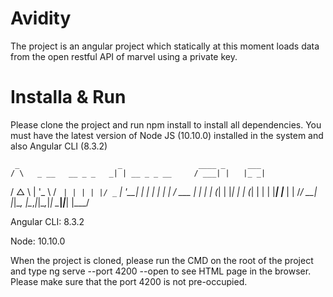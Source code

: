 # Avidity
The project is an angular project which statically at this moment loads data from the open restful API of marvel using a private key.

# Installa & Run
Please clone the project and run npm install to install all dependencies. You must have the latest version of Node JS (10.10.0) installed in the system and also Angular CLI (8.3.2)

     _                      _                 ____ _     ___
    / \   _ __   __ _ _   _| | __ _ _ __     / ___| |   |_ _|
   / △ \ | '_ \ / _` | | | | |/ _` | '__|   | |   | |    | |
  / ___ \| | | | (_| | |_| | | (_| | |      | |___| |___ | |
 /_/   \_\_| |_|\__, |\__,_|_|\__,_|_|       \____|_____|___|
                |___/


Angular CLI: 8.3.2

Node: 10.10.0

When the project is cloned, please run the CMD on the root of the project and type ng serve --port 4200 --open to see HTML page in the browser.
Please make sure that the port 4200 is not pre-occupied.
